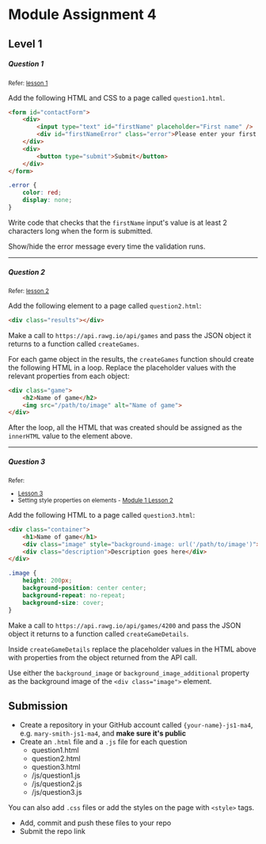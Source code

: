 
# Module Assignment 4

## Level 1

<h5 class="question">Question 1</h5>
<small>Refer: <a href="https://interactive-content.now.sh/javascript-1/4/1#validating-forms">lesson 1</a></small>

Add the following HTML and CSS to a page called `question1.html`.

```html
<form id="contactForm">
    <div>
        <input type="text" id="firstName" placeholder="First name" />
        <div id="firstNameError" class="error">Please enter your first name</div>
    </div> 
    <div>
        <button type="submit">Submit</button>
    </div>
</form>
```

```css
.error {
    color: red;
    display: none;
}
```

Write code that checks that the `firstName` input's value is at least 2 characters long
when the form is submitted.

Show/hide the error message every time the validation runs.

---

<h5 class="question">Question 2</h5>
<small>Refer: <a href="https://interactive-content.now.sh/javascript-1/4/2">lesson 2</a></small>

Add the following element to a page called `question2.html`:

```html
<div class="results"></div>
```

Make a call to `https://api.rawg.io/api/games` and pass the JSON object it returns to a function called `createGames`.

For each game object in the results, the `createGames` function should create the following HTML in a loop. Replace the placeholder values with the relevant properties from each object:

```html
<div class="game">
    <h2>Name of game</h2>
    <img src="/path/to/image" alt="Name of game">
</div>
```

After the loop, all the HTML that was created should be assigned as the `innerHTML` value to the element above.

---

<h5 class="question">Question 3</h5>
<small>
    Refer: 
    <ul>
        <li><a href="https://interactive-content.now.sh/javascript-1/4/3">Lesson 3</a>
        </li>
        <li>Setting style properties on elements - <a href="https://interactive-content.now.sh/javascript-1/1/2">Module 1 Lesson 2</a></li>
    </ul>
</small>

Add the following HTML to a page called `question3.html`:

```html
<div class="container">
    <h1>Name of game</h1>
    <div class="image" style="background-image: url('/path/to/image')"></div>
    <div class="description">Description goes here</div>
</div>
```

```css
.image {
    height: 200px;
    background-position: center center;
    background-repeat: no-repeat;
    background-size: cover;
}
```

Make a call to `https://api.rawg.io/api/games/4200` and pass the JSON object it returns to a function called `createGameDetails`.

Inside `createGameDetails` replace the placeholder values in the HTML above with properties from the object returned from the API call.

Use either the `background_image` or `background_image_additional` property as the background image of the `<div class="image">` element.


## Submission

- Create a repository in your GitHub account called `{your-name}-js1-ma4`, e.g. `mary-smith-js1-ma4`, and __make sure it's public__
- Create an `.html` file and a `.js` file for each question
    - question1.html
    - question2.html
    - question3.html
    - /js/question1.js
    - /js/question2.js
    - /js/question3.js

You can also add `.css` files or add the styles on the page with `<style>` tags.

- Add, commit and push these files to your repo
- Submit the repo link

